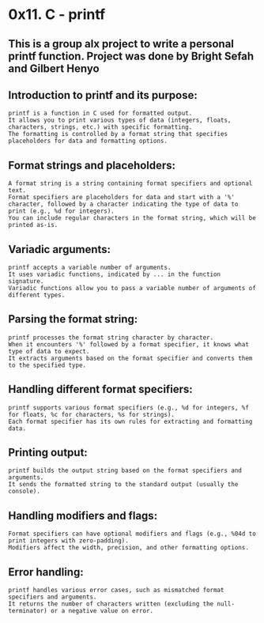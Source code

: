 # 0x11. C - printf
## This is a group alx project to write a personal printf function. Project was done by Bright Sefah and Gilbert Henyo

## Introduction to printf and its purpose:
	printf is a function in C used for formatted output.
	It allows you to print various types of data (integers, floats, characters, strings, etc.) with specific formatting.
	The formatting is controlled by a format string that specifies placeholders for data and formatting options.


## Format strings and placeholders:
	A format string is a string containing format specifiers and optional text.
	Format specifiers are placeholders for data and start with a '%' character, followed by a character indicating the type of data to print (e.g., %d for integers).
	You can include regular characters in the format string, which will be printed as-is.


## Variadic arguments:
	printf accepts a variable number of arguments.
	It uses variadic functions, indicated by ... in the function signature.
	Variadic functions allow you to pass a variable number of arguments of different types.


## Parsing the format string:
	printf processes the format string character by character.
	When it encounters '%' followed by a format specifier, it knows what type of data to expect.
	It extracts arguments based on the format specifier and converts them to the specified type.


## Handling different format specifiers:
	printf supports various format specifiers (e.g., %d for integers, %f for floats, %c for characters, %s for strings).
	Each format specifier has its own rules for extracting and formatting data.


## Printing output:
	printf builds the output string based on the format specifiers and arguments.
	It sends the formatted string to the standard output (usually the console).


## Handling modifiers and flags:
	Format specifiers can have optional modifiers and flags (e.g., %04d to print integers with zero-padding).
	Modifiers affect the width, precision, and other formatting options.

## Error handling:
	printf handles various error cases, such as mismatched format specifiers and arguments.
	It returns the number of characters written (excluding the null-terminator) or a negative value on error.
